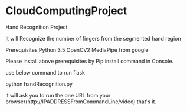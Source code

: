 # CloudComputingProject
Hand Recognition Project

It will Recognize the number of fingers from the segmented hand region

Prerequisites
Python 3.5
OpenCV2
MediaPipe from google

Please install above prerequisites by Pip install command in Console.

use below command to run flask 

python handRecognition.py 

it will ask you to run the one URL from your browser(http://IPADDRESSFromCommandLine/video) that's it.

